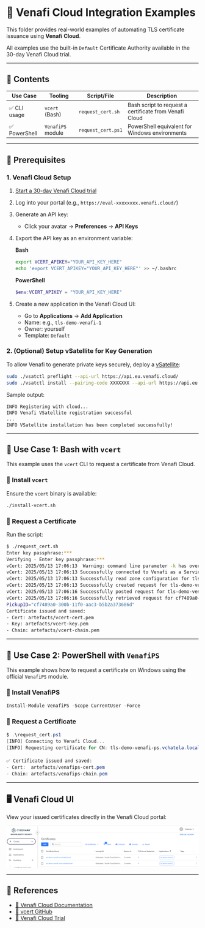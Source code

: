 # 🔐 Venafi Cloud Integration Examples

This folder provides real-world examples of automating TLS certificate issuance using **Venafi Cloud**.

All examples use the built-in `Default` Certificate Authority available in the 30-day Venafi Cloud trial.

---

## 📁 Contents

| Use Case     | Tooling           | Script/File        | Description                                            |
| ------------ | ----------------- | ------------------ | ------------------------------------------------------ |
| ✅ CLI usage  | `vcert` (Bash)    | `request_cert.sh`  | Bash script to request a certificate from Venafi Cloud |
| ✅ PowerShell | `VenafiPS` module | `request_cert.ps1` | PowerShell equivalent for Windows environments         |

---

## 🧩 Prerequisites

### 1. Venafi Cloud Setup

1. [Start a 30-day Venafi Cloud trial](https://www.cyberark.com/try-buy/certificate-manager-saas-trial/)

2. Log into your portal (e.g., `https://eval-xxxxxxxx.venafi.cloud/`)

3. Generate an API key:

   * Click your avatar → **Preferences** → **API Keys**

4. Export the API key as an environment variable:

   **Bash**

   ```bash
   export VCERT_APIKEY="YOUR_API_KEY_HERE"
   echo 'export VCERT_APIKEY="YOUR_API_KEY_HERE"' >> ~/.bashrc
   ```

   **PowerShell**

   ```powershell
   $env:VCERT_APIKEY = "YOUR_API_KEY_HERE"
   ```

5. Create a new application in the Venafi Cloud UI:

   * Go to **Applications** → **Add Application**
   * Name: e.g., `tls-demo-venafi-1`
   * Owner: yourself
   * Template: `Default`

### 2. (Optional) Setup vSatellite for Key Generation

To allow Venafi to generate private keys securely, deploy a [vSatellite](https://docs.venafi.cloud/vsatellite/t-VSatellite-deployNew/):

```bash
sudo ./vsatctl preflight --api-url https://api.eu.venafi.cloud/
sudo ./vsatctl install --pairing-code XXXXXXX --api-url https://api.eu.venafi.cloud/
```

Sample output:

```
INFO Registering with cloud...
INFO Venafi VSatellite registration successful
...
INFO VSatellite installation has been completed successfully!
```

---

## 🚀 Use Case 1: Bash with `vcert`

This example uses the `vcert` CLI to request a certificate from Venafi Cloud.

### 🔧 Install `vcert`

Ensure the `vcert` binary is available:

```bash
./install-vcert.sh
```

### 📝 Request a Certificate

Run the script:

```bash
$ ./request_cert.sh
Enter key passphrase:***
Verifying - Enter key passphrase:***
vCert: 2025/05/13 17:06:13  Warning: command line parameter -k has overridden environment variable VCERT_APIKEY 
vCert: 2025/05/13 17:06:13 Successfully connected to Venafi as a Service
vCert: 2025/05/13 17:06:13 Successfully read zone configuration for tls-demo-venafi-1\Default
vCert: 2025/05/13 17:06:13 Successfully created request for tls-demo-venafi-vcert.vchatela.local
vCert: 2025/05/13 17:06:16 Successfully posted request for tls-demo-venafi-vcert.vchatela.local, will pick up by cf7489a0-300b-11f0-aac3-b5b2a373686d
vCert: 2025/05/13 17:06:16 Successfully retrieved request for cf7489a0-300b-11f0-aac3-b5b2a373686d
PickupID="cf7489a0-300b-11f0-aac3-b5b2a373686d"
Certificate issued and saved:
- Cert: artefacts/vcert-cert.pem
- Key: artefacts/vcert-key.pem
- Chain: artefacts/vcert-chain.pem
```

---

## 🚀 Use Case 2: PowerShell with `VenafiPS`

This example shows how to request a certificate on Windows using the official `VenafiPS` module.

### 🔧 Install VenafiPS

```powershell
Install-Module VenafiPS -Scope CurrentUser -Force
```

### 📝 Request a Certificate

```powershell
$ .\request_cert.ps1
[INFO] Connecting to Venafi Cloud...
[INFO] Requesting certificate for CN: tls-demo-venafi-ps.vchatela.local...

✅ Certificate issued and saved:
- Cert:  artefacts/venafips-cert.pem
- Chain: artefacts/venafips-chain.pem
```

---

## 🖥️ Venafi Cloud UI

View your issued certificates directly in the Venafi Cloud portal:

![Demo Certificates on Venafi as a Service](demo-certs.png)

---

## 🔗 References

* [📘 Venafi Cloud Documentation](https://docs.venafi.cloud)
* [🔧 vcert GitHub](https://github.com/Venafi/vcert)
* [🚀 Venafi Cloud Trial](https://www.cyberark.com/try-buy/certificate-manager-saas-trial/)
